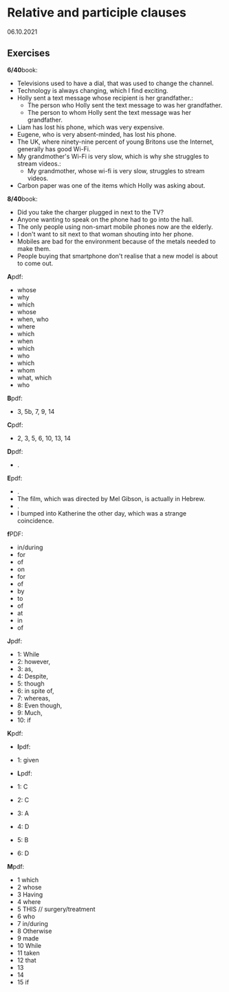 # Relative and participle clauses

06.10.2021

## Exercises

**6/40**book:

- Televisions used to have a dial, that was used to change the channel.
- Technology is always changing, which I find exciting.
- Holly sent a text message whose recipient is her grandfather.:
  - The person who Holly sent the text message to was her grandfather.
  - The person to whom Holly sent the text message was her grandfather.
- Liam has lost his phone, which was very expensive.
- Eugene, who is very absent-minded, has lost his phone.
- The UK, where ninety-nine percent of young Britons use the Internet, generally has good Wi-Fi.
- My grandmother's Wi-Fi is very slow, which is why she struggles to stream videos.:
  - My grandmother, whose wi-fi is very slow, struggles to stream videos.
- Carbon paper was one of the items which Holly was asking about.

**8/40**book:

- Did you take the charger plugged in next to the TV?
- Anyone wanting to speak on the phone had to go into the hall.
- The only people using non-smart mobile phones now are the elderly.
- I don't want to sit next to that woman shouting into her phone.
- Mobiles are bad for the environment because of the metals needed to make them.
- People buying that smartphone don't realise that a new model is about to come out.

**A**pdf:

- whose
- why
- which
- whose
- when, who
- where
- which
- when
- which
- who
- which
- whom
- what, which
- who

**B**pdf:

- 3, 5b, 7, 9, 14

**C**pdf:

- 2, 3, 5, 6, 10, 13, 14

**D**pdf:

- .

**E**pdf:

- .
- The film, which was directed by Mel Gibson, is actually in Hebrew.
- .
- I bumped into Katherine the other day, which was a strange coincidence.

**f**PDF:

- in/during
- for
- of
- on
- for
- of
- by
- to
- of
- at
- in
- of

**J**pdf:

- 1: While
- 2: however,
- 3: as,
- 4: Despite,
- 5: though
- 6: in spite of,
- 7: whereas,
- 8: Even though,
- 9: Much,
- 10: if

**K**pdf:

- **I**pdf:

- 1: given

- **L**pdf:

- 1: C
- 2: C
- 3: A
- 4: D
- 5: B
- 6: D

**M**pdf:

- 1 which
- 2 whose
- 3 Having
- 4 where
- 5 THIS // surgery/treatment
- 6 who
- 7 in/during
- 8 Otherwise
- 9 made
- 10 While
- 11 taken
- 12 that
- 13
- 14
- 15 if
